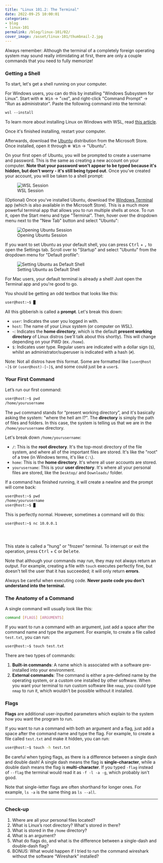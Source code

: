 ```yaml
---
title: "Linux 101.2: The Terminal"
date: 2022-09-25 10:00:01
categories:
- blog
- linux-101
permalink: /blog/linux-101/02/
cover_image: /asset/linux-101/thumbnail-2.jpg
---
```


Always remember: Although the terminal of a completely foreign operating system may sound really intimidating at first, there are only a couple commands that you need to fully memorize!

### Getting a Shell

To start, let's get a shell running on your computer.

For Windows users, you can do this by installing "Windows Subsystem for Linux". Start with <kbd>⊞ Win</kbd> -> "`cmd`", and right-click "Command Prompt" -> "Run as administrator". Paste the following command into the terminal:

```ps
wsl --install
```

To learn more about installing Linux on Windows with WSL, read [this article](https://learn.microsoft.com/en-us/windows/wsl/install).

Once it's finished installing, restart your computer.

Afterwards, download the [Ubuntu](https://apps.microsoft.com/store/detail/ubuntu/9PDXGNCFSCZV) distribution from the Microsoft Store. Once installed, open it through <kbd>⊞ Win</kbd> -> "Ubuntu".

On your first open of Ubuntu, you will be prompted to create a username and password. This is the same as creating a new account on your computer. **Note that your password won't appear to be typed because it's hidden, but don't worry - it's still being typed out**. Once you've created your account, you will be taken to a shell prompt:

<figure>
    <img src="/asset/linux-101/ubuntu.png" alt="WSL Session">
    <figcaption>WSL Session</figcaption>
</figure>

(Optional) Once you've installed Ubuntu, download the [Windows Terminal](https://apps.microsoft.com/store/detail/windows-terminal/9N0DX20HK701) app (which is also available in the Microsoft Store). This is a much more powerful terminal app that allows you to run multiple shells at once. To run it, open the Start menu and type "Terminal". Then, hover over the dropdown menu next to the "New Tab" button and select "Ubuntu":

<figure>
    <img src="/asset/linux-101/new-terminal.png" alt="Opening Ubuntu Session">
    <figcaption>Opening Ubuntu Session</figcaption>
</figure>

If you want to set Ubuntu as your default shell, you can press <kbd>Ctrl</kbd> + <kbd>,</kbd> to open the Settings tab. Scroll over to "Startup" and select "Ubuntu" from the dropdown menu for "Default profile":

<figure>
    <img src="/asset/linux-101/default-profile.png" alt="Setting Ubuntu as Default Shell">
    <figcaption>Setting Ubuntu as Default Shell</figcaption>
</figure>

For Mac users, your default terminal is already a shell! Just open the Terminal app and you're good to go.

You should be getting an odd textbox that looks like this:

```bash
user@host:~$ █
```

All this gibberish is called a **prompt**. Let's break this down:

- `user`: Indicates the user you logged in with.
- `host`: The name of your Linux system (or computer on WSL).
- `~`: Indicates the **home directory**, which is the default **present working directory** of Linux distros (we'll talk about this shortly). This will change depending on your PWD (ex. `/home`).
- `$`: Indicates user type. Regular users are indicated with a dollar sign (`$`), whilst an administrator/superuser is indicated with a hash (`#`).

Note: Not all distros have this format. Some are formatted like `[user@host ~]$` or `(user@host)-[~]$`, and some could just be a `user$`.

### Your First Command

Let’s run our first command:

```bash
user@host:~$ pwd
/home/yourusername
```

The `pwd` command stands for “present working directory”, and it's basically asking the system: "where the hell am I?". The **directory** is simply the path of files and folders. In this case, the system is telling us that we are in the `/home/yourusername` directory.

Let's break down `/home/yourusername`:

- `/`: This is the **root directory**. It's the top-most directory of the file system, and where all of the important files are stored. It's like the "root" of a tree (in Windows terms, it's like `C:\`).
- `home`: This is the **home directory**. It's where all user accounts are stored.
- `yourusername`: This is your **user directory**. It's where all your personal files are stored, like the `Desktop/` and `Downloads/` folder.

If a command has finished running, it will create a newline and the prompt will come back:

```bash
user@host:~$ pwd
/home/yourusername
user@host:~$ █
```

This is perfectly normal. However, sometimes a command will do this:

```bash
user@host:~$ nc 10.0.0.1
‎
‎
‎
```

This state is called a "hung" or "frozen" terminal. To interrupt or exit the operation, press <kbd>Ctrl</kbd> + <kbd>C</kbd> or <kbd>Delete</kbd>.

Note that although your commands may run, they may not always return an output. For example, creating a file with `touch` executes perfectly fine, but doesn't tell the user that it has succeeded; it will only return **errors**. 

Always be careful when executing code. **Never paste code you don't understand into the terminal.**

### The Anatomy of a Command

A single command will usually look like this:

```bash
command [FLAGS] [ARGUMENTS]
```

If you want to run a command with an argument, just add a space after the command name and type the argument. For example, to create a file called `test.txt`, you can run:

```bash
user@host:~$ touch test.txt
```

There are two types of commands:

1. **Built-in commands**: A name which is associated with a software pre-installed into your environment.
2. **External commands**: The command is either a pre-defined name by the operating system, or a custom one installed by other software. When you want your terminal to run custom software like `nmap`, you could type `nmap` to run it, which wouldn’t be possible without it installed.

### Flags

**Flags** are additional user-inputted parameters which explain to the system how you want the program to run.

If you want to run a command with both an argument and a flag, just add a space after the command name and type the flag. For example, to create a file called `test.txt` and make it hidden, you can run:

```bash
user@host:~$ touch -h test.txt
```

Be careful when typing flags, as there is a difference between a single dash and double dash! A single dash means the flag is **single-character**, while a double dash means the flag is **multi-character**. If you typed `-flag` instead of `--flag` the terminal would read it as `-f -l -a -g`, which probably isn't good.

Note that single-letter flags are often shorthand for longer ones. For example, `ls -a` is the same thing as `ls --all`.

***

### Check-up

1. Where are all your personal files located?
2. What is Linux’s root directory? What's stored in there?
3. What is stored in the `/home` directory?
4. What is an argument?
5. What do flags do, and what is the difference between a single-dash and double-dash flag?
6. BONUS: What would happen if I tried to run the command  wireshark without the software “Wireshark” installed?
